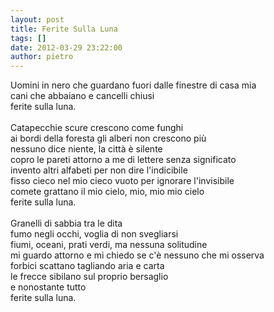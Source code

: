```yaml
---
layout: post
title: Ferite Sulla Luna
tags: []
date: 2012-03-29 23:22:00
author: pietro
---
```

Uomini in nero che guardano fuori dalle finestre di casa mia<br/>cani che abbaiano e cancelli chiusi<br/>ferite sulla luna.<br/><br/>Catapecchie scure crescono come funghi<br/>ai bordi della foresta gli alberi non crescono più<br/>nessuno dice niente, la città è silente<br/>copro le pareti attorno a me di lettere senza significato<br/>invento altri alfabeti per non dire l'indicibile<br/>fisso cieco nel mio cieco vuoto per ignorare l'invisibile<br/>comete grattano il mio cielo, mio, mio mio cielo<br/>ferite sulla luna.<br/><br/>Granelli di sabbia tra le dita<br/>fumo negli occhi, voglia di non svegliarsi<br/>fiumi, oceani, prati verdi, ma nessuna solitudine<br/>mi guardo attorno e mi chiedo se c'è nessuno che mi osserva<br/>forbici scattano tagliando aria e carta<br/>le frecce sibilano sul proprio bersaglio<br/>e nonostante tutto<br/>ferite sulla luna.
